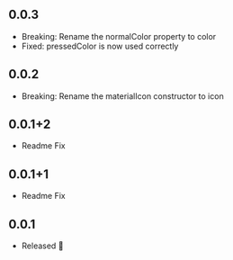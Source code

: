 ## 0.0.3

* Breaking: Rename the normalColor property to color
* Fixed: pressedColor is now used correctly

## 0.0.2

* Breaking: Rename the materialIcon constructor to icon

## 0.0.1+2

* Readme Fix

## 0.0.1+1

* Readme Fix

## 0.0.1

* Released 🚀
